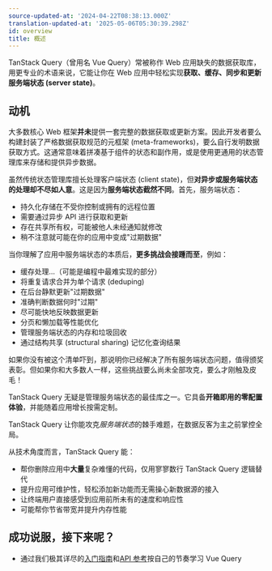 ```yaml
---
source-updated-at: '2024-04-22T08:38:13.000Z'
translation-updated-at: '2025-05-06T05:30:39.298Z'
id: overview
title: 概述
---
```


TanStack Query（曾用名 Vue Query）常被称作 Web 应用缺失的数据获取库，用更专业的术语来说，它能让你在 Web 应用中轻松实现**获取、缓存、同步和更新服务端状态 (server state)**。

## 动机

大多数核心 Web 框架**并未**提供一套完整的数据获取或更新方案。因此开发者要么构建封装了严格数据获取规范的元框架 (meta-frameworks)，要么自行发明数据获取方式。这通常意味着拼凑基于组件的状态和副作用，或是使用更通用的状态管理库来存储和提供异步数据。

虽然传统状态管理库擅长处理客户端状态 (client state)，但**对异步或服务端状态的处理却不尽如人意**。这是因为**服务端状态截然不同**。首先，服务端状态：

- 持久化存储在不受你控制或拥有的远程位置
- 需要通过异步 API 进行获取和更新
- 存在共享所有权，可能被他人未经通知就修改
- 稍不注意就可能在你的应用中变成"过期数据"

当你理解了应用中服务端状态的本质后，**更多挑战会接踵而至**，例如：

- 缓存处理...（可能是编程中最难实现的部分）
- 将重复请求合并为单个请求 (deduping)
- 在后台静默更新"过期数据"
- 准确判断数据何时"过期"
- 尽可能快地反映数据更新
- 分页和懒加载等性能优化
- 管理服务端状态的内存和垃圾回收
- 通过结构共享 (structural sharing) 记忆化查询结果

如果你没有被这个清单吓到，那说明你已经解决了所有服务端状态问题，值得颁奖表彰。但如果你和大多数人一样，这些挑战要么尚未全部攻克，要么才刚触及皮毛！

TanStack Query 无疑是管理服务端状态的最佳库之一。它具备**开箱即用的零配置体验**，并能随着应用增长按需定制。

TanStack Query 让你能攻克*服务端状态*的棘手难题，在数据反客为主之前掌控全局。

从技术角度而言，TanStack Query 能：

- 帮你删除应用中**大量**复杂难懂的代码，仅用寥寥数行 TanStack Query 逻辑替代
- 提升应用可维护性，轻松添加新功能而无需操心新数据源的接入
- 让终端用户直接感受到应用前所未有的速度和响应性
- 可能帮你节省带宽并提升内存性能

## 成功说服，接下来呢？

- 通过我们极其详尽的[入门指南](../installation)和[API 参考](../reference/useQuery)按自己的节奏学习 Vue Query
